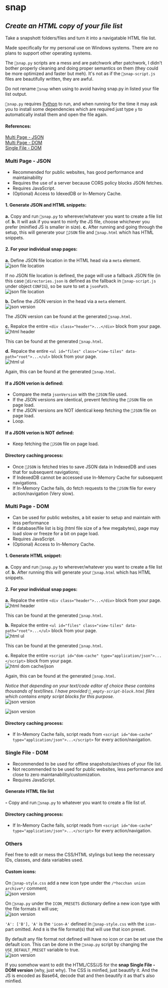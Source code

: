 # snap
## _Create an HTML copy of your file list_
Take a snapshott folders/files and turn it into a navigatable HTML file list.

Made specifically for my personal use on Windows systems. There are no plans to support other operating systems.

The `📄snap.py` scripts are a mess and are patchwork after patchwork, I didn't bother properly cleaning and doing proper semantics on them (they could be more optimized and faster but meh). It's not as if the `📄snap-script.js` files are beautifully written, they are awful.

Do not rename `📄snap` when using to avoid having snap.py in listed your file list output.

`📄snap.py` requires [Python](https://www.python.org/downloads/) to run, and when running for the time it may ask you to install some dependencies which are required just type `y` to automatically install them and open the file again.

#### References:
[Multi Page - JSON](#multi-page---json)  
[Multi Page - DOM](#multi-page---dom)  
[Single File - DOM](#single-file---dom)  

### Multi Page - JSON
- Recommended for public websites, has good performance and maintainability
- Requires the use of a server because CORS policy blocks JSON fetches.
- Requires JavaScript.
- (Optional) Access to IdexedDB or In-Memory Cache.

#### 1. Generate JSON and HTML snippets:
**a.** Copy and run `📄snap.py` to wherever/whatever you want to create a file list of.
**b.** It will ask if you want to minfy the JS file, choose whichever you prefer (minified JS is smaller in size).
**c.** After running and going through the setup, this will generate your `📄JSON` file and `📄snap.html` which has HTML snippets.

#### 2. For your individual snap pages:
**a.** Define JSON file location in the HTML head via a `meta` element.  
![json file location](https://i.imgur.com/V6yTKih.png)

If no JSON file location is defined, the page will use a fallback JSON file (in this case `📄directories.json` is defined as the fallback in `📄snap-script.js` under object `CONFIG`), so be sure to set a `jsonPath`.  
![json file location](https://i.imgur.com/z3S6F04.png)

**b.** Define the JSON version in the head via a `meta` element.  
![json version](https://i.imgur.com/TSY4f9s.png)

The JSON version can be found at the generated `📄snap.html`.

**c.** Repalce the entire `<div class="header">...</div>` block from your page.  
![html header](https://i.imgur.com/3eRewHH.png)

This can be found at the generated `📄snap.html`.

**d.** Repalce the entire `<ul id="files" class="view-tiles" data-path="root">...</ul>` block from your page.  
![html ul](https://i.imgur.com/sI2L4Fy.png)

Again, this can be found at the generated `📄snap.html`.
	
#### If a JSON verion is defined:
- Compare the meta `jsonVersion` with the `📄JSON` file used.
- If the JSON versions are identical, prevent fetching the `📄JSON` file on page load.
- If the JSON versions are NOT identical keep fetching the `📄JSON` file on page load.
- Loop.

#### If a JSON verion is NOT defined:
- Keep fetching the `📄JSON` file on page load.
    
#### Directory caching process:
- Once `📄JSON` is fetched tries to save JSON data in IndexedDB and uses that for subsequent navigations;
- If IndexedDB cannot be accessed use In-Memory Cache for subsequent navigations.
- If In-Memory Cache fails, do fetch requests to the `📄JSON` file for every action/navigation (Very slow).

### Multi Page - DOM
- Can be used for public websites, a bit easier to setup and maintain with less performance
- If database/file list is big (html file size of a few megabytes), page may load slow or freeze for a bit on page load.
- Requires JavaScript.
- (Optional) Access to In-Memory Cache.

#### 1. Generate HTML snippet:
**a.** Copy and run `📄snap.py` to wherever/whatever you want to create a file list of.
**b.** After running this will generate your `📄snap.html` which has HTML snippets.

#### 2. For your individual snap pages:
**a.** Repalce the entire `<div class="header">...</div>` block from your page.  
![html header](https://i.imgur.com/7OoFk1S.png)

This can be found at the generated `📄snap.html`.

**b.** Repalce the entire `<ul id="files" class="view-tiles" data-path="root">...</ul>` block from your page.  
![html ul](https://i.imgur.com/5nTlnbO.png)

This can be found at the generated `📄snap.html`.

**c.** Repalce the entire `<script id="dom-cache" type="application/json">...</script>` block from your page.  
![html dom cache/json](https://i.imgur.com/bheLy1k.png)

Again, this can be found at the generated `📄snap.html`.

*Notice that depending on your text/code editor of choice these contains thousands of text/lines.
I have provided `📄_empty-script-block.html` files which contains empty script blocks for this purpose.*  
![json version](https://i.imgur.com/Io2Ru9o.png)
  
![json version](https://i.imgur.com/TTzumaR.png)

#### Directory caching process:
- If In-Memory Cache fails, script reads from  `<script id="dom-cache" type="application/json">...</script>` for every action/navigation.

### Single File - DOM
- Recommended to be used for offline snapshots/archives of your file list. 
- Not recommended to be used for public websites, less performance and close to zero maintanability/customization.
- Requires JavaScript.

#### Generate HTML file list
**-** Copy and run `📄snap.py` to whatever you want to create a file list of.

#### Directory caching process:
- If In-Memory Cache fails, script reads from  `<script id="dom-cache" type="application/json">...</script>` for every action/navigation.

### Others
Feel free to edit or mess the CSS/HTML stylings but keep the necessary IDs, classes, and data variables used.

#### Custom icons:
On `📄snap-style.css` add a new icon type under the `/*hocchan union archive*/` comment;  
![json version](https://i.imgur.com/hHoQoLy.png)

On `📄snap.py` under the `ICON_PRESETS` dictionary define a new icon type with the file formats it will use;  
![json version](https://i.imgur.com/yROWc6n.png)

`'A': ['B'],`
`'A'` is the `'icon-A'` defined in `📄snap-style.css` with the `icon-` part omitted.
And `B` is the file format(s) that will use that icon preset.

By default any file format not defined will have no icon or can be set use the default icon. This can be done in the `📄snap.py` script by changing the `USE_DEFAULT_PRESET` variable to true.  
![json version](https://i.imgur.com/osw8i9Z.png)

If you somehow want to edit the HTML/CSS/JS for the **snap Single File - DOM version** (why, just why). The CSS is minfied, just beautify it. And the JS is encoded as Base64, decode that and then beautify it as that's also minfied.
